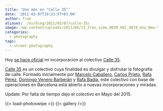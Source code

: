 ```yaml
---
title: 'Uno más en "Calle 35"'
date: '2011-03-07T10:23:57+01:00'
author: fran
aliases:  /es/blog/2011/03/07/calle-35/
image: /wp-content/uploads/2011/04/13_fran_simo_0039_HSC_4074_dxo_New-York-_-Places-store-front-Store-Fronts-Street-photography-Travelbook_v3-Travelbook_v4.jpg
categories:
  - photography
tags:
  - street photography
---
```


Hoy [se hace oficial](http://calle35.com/nueva-incorporacion-a-calle-35-fran-simo/) mi incorporación al colectivo [Calle 35](http://calle35.com/).

[Calle 35](http://calle35.com/) es un colectivo cuya finalidad es divulgar y disfrutar la fotografía de calle. Formado inicialmente por [Marcelo Caballero](http://marcelocaballero-fotografia.blogspot.com/), [Carlos Prieto](http://cmprieto.blogspot.com/), [Rafa Pérez](http://elfotografoviajero.com/), [Domingo Venero Barberán](http://www.domingovenerobarberan.es/) y [Rafa Badia](http://rafabadia.blogspot.com/), este colectivo con base de operaciones en Barcelona está abierto a nuevas incorporaciones y miradas.

Update: Por falta de tiempo dejo el colectivo en Mayo del 2015.

<!--more-->

{{< load-photoswipe >}}
{{< gallery />}}

